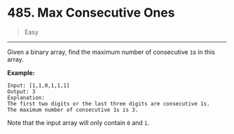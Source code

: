 # 485. Max Consecutive Ones

> Easy

------

Given a binary array, find the maximum number of consecutive `1`s in this array.

**Example:**

```
Input: [1,1,0,1,1,1]
Output: 3
Explanation:
The first two digits or the last three digits are consecutive 1s.
The maximum number of consecutive 1s is 3.
```

Note that the input array will only contain `0` and `1`.